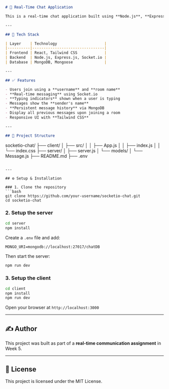 ```markdown
# 💬 Real-Time Chat Application

This is a real-time chat application built using **Node.js**, **Express**, **Socket.io**, **React**, and **MongoDB**. The app allows users to join chat rooms with a username and room name, exchange messages live, and view typing status updates in real time. Messages are stored in a MongoDB database.

---

## 🚀 Tech Stack

| Layer    | Technology                     |
|----------|--------------------------------|
| Frontend | React, Tailwind CSS            |
| Backend  | Node.js, Express.js, Socket.io |
| Database | MongoDB, Mongoose              |

---

## ✅ Features

- Users join using a **username** and **room name**
- **Real-time messaging** using Socket.io
- **Typing indicators** shown when a user is typing
- Messages show the **sender's name**
- **Persistent message history** via MongoDB
- Display all previous messages upon joining a room
- Responsive UI with **Tailwind CSS**

---

## 📁 Project Structure

```
socketio-chat/
├── client/
│   ├── src/
│   │   ├── App.js
│   │   ├── index.js
│   │   └── index.css
├── server/
│   ├── server.js
│   └── models/
│       └── Message.js
├── README.md
├── .env
```

---

## ⚙️ Setup & Installation

### 1. Clone the repository
```bash
git clone https://github.com/your-username/socketio-chat.git
cd socketio-chat
```

### 2. Setup the server
```bash
cd server
npm install
```

Create a `.env` file and add:
```
MONGO_URI=mongodb://localhost:27017/chatDB
```

Then start the server:
```bash
npm run dev
```

### 3. Setup the client
```bash
cd client
npm install
npm run dev
```

Open your browser at `http://localhost:3000`

---

## ✍️ Author

This project was built as part of a **real-time communication assignment** in Week 5.

---

## 📄 License

This project is licensed under the MIT License.
```
